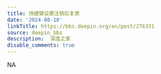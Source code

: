 ```yaml
---
title: 快捷键设置注销后复原
date: '2024-08-10'
linkTitle: https://bbs.deepin.org/en/post/276331
source: deepin_bbs
description:  深度之家 
disable_comments: true
---
```

NA

